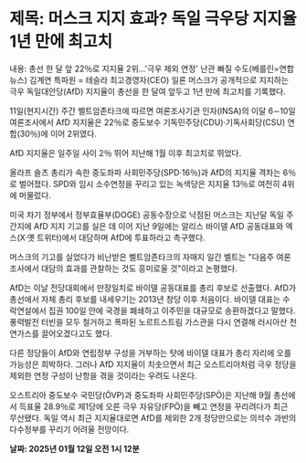 # **제목: 머스크 지지 효과? 독일 극우당 지지율 1년 만에 최고치**

  내용: 총선 한 달 앞 22％로 지지율 2위…'극우 제외 연정' 난관 빠질 수도(베를린=연합뉴스) 김계연 특파원 = 테슬라 최고경영자(CEO) 일론 머스크가 공개적으로 지지하는 극우 독일대안당(AfD) 지지율이 총선을 한 달여 앞두고 1년 만에 최고치를 기록했다.  

11일(현지시간) 주간 벨트암존타크에 따르면 여론조사기관 인자(INSA)의 이달 6∼10일 여론조사에서 AfD 지지율은 22％로 중도보수 기독민주당(CDU)·기독사회당(CSU) 연합(30％)에 이어 2위였다.  

AfD 지지율은 일주일 사이 2％ 뛰어 지난해 1월 이후 최고치로 뛰었다.  

올라프 숄츠 총리가 속한 중도좌파 사회민주당(SPD·16％)과 AfD의 지지율 격차는 6％로 벌어졌다. SPD와 임시 소수연정을 꾸리고 있는 녹색당은 지지율 13％로 여전히 4위에 머물렀다.  

미국 차기 정부에서 정부효율부(DOGE) 공동수장으로 낙점된 머스크는 지난달 독일 주간지에 AfD 지지 기고를 실은 데 이어 지난 9일에는 알리스 바이델 AfD 공동대표와 엑스(X·옛 트위터)에서 대담하며 AfD에 투표하라고 촉구했다.  

머스크의 기고를 실었다가 비난받은 벨트암존타크의 자매지 일간 벨트는 "다음주 여론조사에서 대담의 효과를 관찰하는 것도 흥미로울 것"이라고 논평했다.  

AfD는 이날 전당대회에서 만장일치로 바이델 공동대표를 총리 후보로 선출했다. AfD가 총선에서 자체 총리 후보를 내세우기는 2013년 창당 이후 처음이다. 바이델 대표는 수락연설에서 집권 100일 안에 국경을 폐쇄하고 이주민을 대규모로 송환하겠다고 말했다. 풍력발전 터빈을 모두 철거하고 폭파된 노르트스트림 가스관을 다시 연결해 러시아산 천연가스를 끌어오겠다고도 했다.  

다른 정당들이 AfD와 연립정부 구성을 거부하는 탓에 바이델 대표가 총리 자리에 오를 가능성은 희박하다. 그러나 AfD 지지율이 치솟으면서 최근 오스트리아처럼 극우 정당을 제외한 연정 구성이 난항을 겪을 것이라는 우려도 나온다.  

오스트리아 중도보수 국민당(ÖVP)과 중도좌파 사회민주당(SPÖ)은 지난해 9월 총선에서 득표율 28.9％로 제1당에 오른 극우 자유당(FPÖ)을 빼고 연정을 꾸리려다가 최근 무산됐다. 독일 역시 최근 지지율대로면 AfD를 제외한 2개 정당만으로는 의석수 과반의 다수정부를 꾸리기 어려울 전망이다.

  **날짜: 2025년 01월 12일 오전 1시 12분**